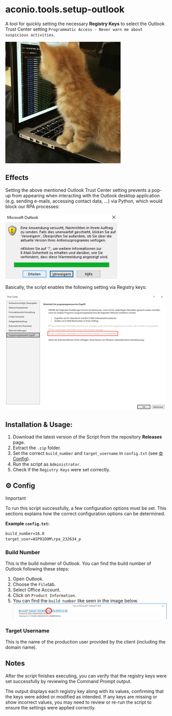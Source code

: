 # aconio.tools.setup-outlook

A tool for quickly setting the necessary **Registry Keys** to select the Outlook Trust Center setting `Programmatic Access - Never warn me about suspicious activities`.

![Coding Cat](/docs/codingcat.webp)

## Effects

Setting the above mentioned Outlook Trust Center setting prevents a pop-up from appearing when interacting with the Outlook desktop application (e.g. sending e-mails, accessing contact data, ...) via Python, which would block our RPA processes:

<img src="./docs/outlook_popup.png" width="350">

Basically, the script enables the following setting via Registry keys:

<img src="./docs/trust_center_setting.png" width="500">

## Installation & Usage:

1. Download the latest version of the Script from the repository **Releases** page.
2. Extract the `.zip` folder.
3. Set the correct `build_number` and `target_username` in `config.txt` (see [⚙️ Config](#⚙️-config)).
4. Run the script as `Administrator`.
5. Check if the `Registry Keys` were set correctly.

## ⚙️ Config

> [!IMPORTANT]
> To run this script successfully, a few configuration options must be set. This sections explains how the correct configuration options can be determined.

**Example `config.txt`:**

```txt
build_number=16.0
target_user=ASP01DOM\rpa_232634_p
```

### Build Number

This is the build nubmer of Outlook. You can find the build number of Outlook following these steps:

1. Open Outlook.
2. Choose the `File`tab.
3. Select Office Account.
4. Click on `Product Information`.
5. You can find the `build number` like seen in the image below.
   ![Outlook Build Number](/docs/outlook_build_number.png)

### Target Username

This is the name of the production user provided by the client (including the domain name).

## Notes

After the script finishes executing, you can verify that the registry keys were set successfully by reviewing the Command Prompt output.

The output displays each registry key along with its values, confirming that the keys were added or modified as intended. If any keys are missing or show incorrect values, you may need to review or re-run the script to ensure the settings were applied correctly.
